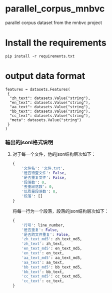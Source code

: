 # parallel_corpus_mnbvc
parallel corpus dataset from the mnbvc project

# Install the requirements
```
pip install -r requirements.txt
```

# output data format
```
features = datasets.Features(
 {
  "zh_text": datasets.Value("string"),
  "en_text": datasets.Value("string"),
  "aa_text": datasets.Value("string"),
  "bb_text": datasets.Value("string"),
  "cc_text": datasets.Value("string"),
  "meta": datasets.Value("string")
 }
)
```

### 输出的jsonl格式说明

3. 对于每一个文件，他的json结构层次如下：

   ```python
   {
       '文件名': '文件.txt',
       '是否待查文件': False,
       '是否重复文件': False,
       '段落数': 0,
       '去重段落数': 0,
       '低质量段落数': 0,
       '段落': []
   }
   ```

   将每一行为一个段落，段落的json结构层次如下：

   ```python
   {
       '行号': line_number,
       '是否重复': False,
       '是否跨文件重复': False,
       'zh_text_md5': zh_text_md5,
       'zh_text': zh_text,
       'en_text_md5': en_text_md5,
       'en_text': en_text,
       'aa_text_md5': aa_text_md5,
       'aa_text': aa_text,
       'bb_text_md5': bb_text_md5,
       'bb_text': bb_text,
       'cc_text_md5': cc_text_md5,
       'cc_text': cc_text,
   }
   ```
